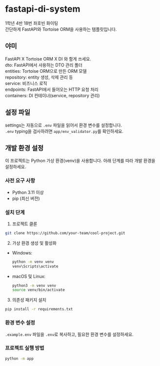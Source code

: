 # fastapi-di-system
1학년 4반 18번 좌호빈 화이팅  
간단하게 FastAPI와 Tortoise ORM을 사용하는 템플릿입니다.

## 야미
FastAPI X Tortoise ORM X DI 와 함게 쓰세요.  
dto: FastAPI에서 사용하는 DTO 관리 폴더  
entities: Tortoise ORM으로 만든 ORM 모델  
repository: entity 생성, 삭제 관리 등  
service: 비즈니스 로직  
endpoints: FastAPI에서 들어오는 HTTP 요청 처리  
containers: DI 컨테이너(service, repository 관리)  

## 설정 파일
settings는 자동으로 ``.env`` 파일을 읽어서 환경 변수를 설정합니다.  
``.env`` typing을 검사하려면 ``app/env_validator.py``를 확인하세요.


## 개발 환경 설정

이 프로젝트는 Python 가상 환경(venv)을 사용합니다. 아래 단계를 따라 개발 환경을 설정하세요.

### 사전 요구 사항

- Python 3.11 이상
- pip (최신 버전)

### 설치 단계

1. 프로젝트 클론

```bash
git clone https://github.com/your-team/cool-project.git
```


2. 가상 환경 생성 및 활성화
- Windows:
  ```bash
  python -m venv venv
  venv\Scripts\activate
  ```
- macOS 및 Linux:
  ```bash
  python3 -m venv venv
  source venv/bin/activate
  ```
  
3. 의존성 패키지 설치
```bash 
pip install -r requirements.txt
```

### 환경 변수 설정

`.example.env` 파일을 `.env`로 복사하고, 필요한 환경 변수를 설정하세요.

### 프로젝트 실행 방법
```bash
python -m app
```